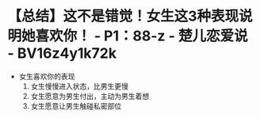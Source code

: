 # 【总结】这不是错觉！女生这3种表现说明她喜欢你！ - P1：88-z - 楚儿恋爱说 - BV16z4y1k72k

-   女生喜欢你的表现
    1.  女生慢慢进入状态，比男生更慢
    2.  女生愿意为男生付出，主动为男生着想
    3.  女生愿意让男生触碰私密部位